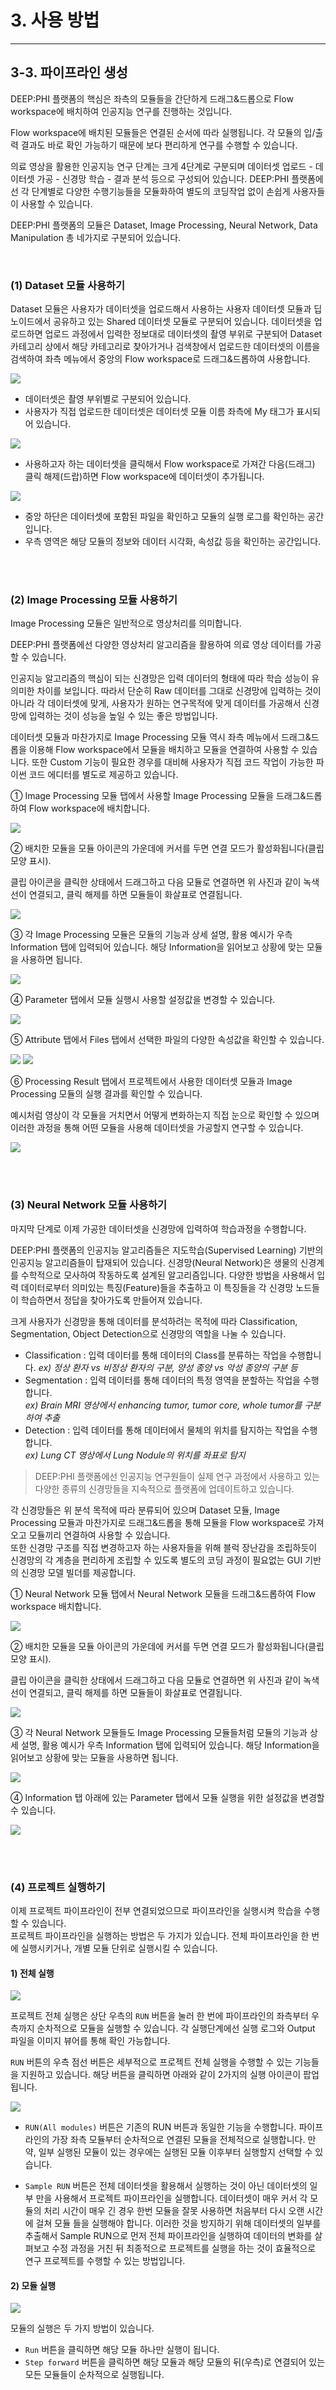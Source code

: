 # 3. 사용 방법

***

## 3-3. 파이프라인 생성

DEEP:PHI 플랫폼의 핵심은 좌측의 모듈들을 간단하게 드래그&드롭으로 Flow workspace에 배치하여 인공지능 연구를 진행하는 것입니다.

Flow workspace에 배치된 모듈들은 연결된 순서에 따라 실행됩니다. 각 모듈의 입/출력 결과도 바로 확인 가능하기 때문에 보다 편리하게 연구를 수행할 수 있습니다.

의료 영상을 활용한 인공지능 연구 단계는 크게 4단계로 구분되며 데이터셋 업로드 - 데이터셋 가공 - 신경망 학습 - 결과 분석 등으로 구성되어 있습니다. DEEP:PHI 플랫폼에선 각 단계별로 다양한 수행기능들을 모듈화하여 별도의 코딩작업 없이 손쉽게 사용자들이 사용할 수 있습니다.

DEEP:PHI 플랫폼의 모듈은 Dataset, Image Processing, Neural Network, Data Manipulation 총 네가지로 구분되어 있습니다.  

<br>

### (1) Dataset 모듈 사용하기

Dataset 모듈은 사용자가 데이터셋을 업로드해서 사용하는 사용자 데이터셋 모듈과 딥노이드에서 공유하고 있는 Shared 데이터셋 모듈로 구분되어 있습니다. 데이터셋을 업로드하면 업로드 과정에서 입력한 정보대로 데이터셋의 촬영 부위로 구분되어 Dataset 카테고리 상에서 해당 카테고리로 찾아가거나 검색창에서 업로드한 데이터셋의 이름을 검색하여 좌측 메뉴에서 중앙의 Flow workspace로 드래그&드롭하여 사용합니다.

![](img/3-3/manual_3-3_1_1.png)

- 데이터셋은 촬영 부위별로 구분되어 있습니다.  
- 사용자가 직접 업로드한 데이터셋은 데이터셋 모듈 이름 좌측에 My 태그가 표시되어 있습니다.  

![](img/3-3/manual_3-3_1_2.png)

- 사용하고자 하는 데이터셋을 클릭해서 Flow workspace로 가져간 다음(드래그) 클릭 해제(드랍)하면 Flow workspace에 데이터셋이 추가됩니다.

![](img/3-3/manual_3-3_1_3.png)

- 중앙 하단은 데이터셋에 포함된 파일을 확인하고 모듈의 실행 로그를 확인하는 공간입니다.  
- 우측 영역은 해당 모듈의 정보와 데이터 시각화, 속성값 등을 확인하는 공간입니다.


<br><br>


### (2) Image Processing 모듈 사용하기

Image Processing 모듈은 일반적으로 영상처리를 의미합니다.  

DEEP:PHI 플랫폼에선 다양한 영상처리 알고리즘을 활용하여 의료 영상 데이터를 가공할 수 있습니다.  

인공지능 알고리즘의 핵심이 되는 신경망은 입력 데이터의 형태에 따라 학습 성능이 유의미한 차이를 보입니다. 따라서 단순히 Raw 데이터를 그대로 신경망에 입력하는 것이 아니라 각 데이터셋에 맞게, 사용자가 원하는 연구목적에 맞게 데이터를 가공해서 신경망에 입력하는 것이 성능을 높일 수 있는 좋은 방법입니다.  

데이터셋 모듈과 마찬가지로 Image Processing 모듈 역시 좌측 메뉴에서 드래그&드롭을 이용해 Flow workspace에서 모듈을 배치하고 모듈을 연결하여 사용할 수 있습니다. 또한 Custom 기능이 필요한 경우를 대비해 사용자가 직접 코드 작업이 가능한 파이썬 코드 에디터를 별도로 제공하고 있습니다.

① Image Processing 모듈 탭에서 사용할 Image Processing 모듈을 드래그&드롭하여 Flow workspace에 배치합니다.

![](img/3-3/manual_3-3_2_1.png)

② 배치한 모듈을 모듈 아이콘의 가운데에 커서를 두면 연결 모드가 활성화됩니다(클립모양 표시).  

클립 아이콘을 클릭한 상태에서 드래그하고 다음 모듈로 연결하면 위 사진과 같이 녹색 선이 연결되고, 클릭 해제를 하면 모듈들이 화살표로 연결됩니다.

![](img/3-3/manual_3-3_2_2.png)

③ 각 Image Processing 모듈은 모듈의 기능과 상세 설명, 활용 예시가 우측 Information 탭에 입력되어 있습니다. 해당 Information을 읽어보고 상황에 맞는 모듈을 사용하면 됩니다.

![](img/3-3/manual_3-3_2_3.png)

④ Parameter 탭에서 모듈 실행시 사용할 설정값을 변경할 수 있습니다.

![](img/3-3/manual_3-3_2_4.png)

⑤ Attribute 탭에서 Files 탭에서 선택한 파일의 다양한 속성값을 확인할 수 있습니다.

![](img/3-3/manual_3-3_2_5_1.png)
![](img/3-3/manual_3-3_2_5_2.png)

⑥ Processing Result 탭에서 프로젝트에서 사용한 데이터셋 모듈과 Image Processing 모듈의 실행 결과를 확인할 수 있습니다.  

예시처럼 영상이 각 모듈을 거치면서 어떻게 변화하는지 직접 눈으로 확인할 수 있으며 이러한 과정을 통해 어떤 모듈을 사용해 데이터셋을 가공할지 연구할 수 있습니다.

![](img/3-3/manual_3-3_2_6.png)


<br><br>


### (3) Neural Network 모듈 사용하기

마지막 단계로 이제 가공한 데이터셋을 신경망에 입력하여 학습과정을 수행합니다.  

DEEP:PHI 플랫폼의 인공지능 알고리즘들은 지도학습(Supervised Learning) 기반의 인공지능 알고리즘들이 탑재되어 있습니다. 신경망(Neural Network)은 생물의 신경계를 수학적으로 모사하여 작동하도록 설계된 알고리즘입니다. 다양한 방법을 사용해서 입력 데이터로부터 의미있는 특징(Feature)들을 추출하고 이 특징들을 각 신경망 노드들이 학습하면서 정답을 찾아가도록 만들어져 있습니다.  

크게 사용자가 신경망을 통해 데이터를 분석하려는 목적에 따라 Classification, Segmentation, Object Detection으로 신경망의 역할을 나눌 수 있습니다.

- Classification : 입력 데이터를 통해 데이터의 Class를 분류하는 작업을 수행합니다.
  *ex) 정상 환자 vs 비정상 환자의 구분, 양성 종양 vs 악성 종양의 구분 등*
- Segmentation : 입력 데이터를 통해 데이터의 특정 영역을 분할하는 작업을 수행합니다.  
  *ex) Brain MRI 영상에서 enhancing tumor, tumor core, whole tumor를 구분하여 추출*
- Detection : 입력 데이터를 통해 데이터에서 물체의 위치를 탐지하는 작업을 수행합니다.  
  *ex) Lung CT 영상에서 Lung Nodule의 위치를 좌표로 탐지*

> DEEP:PHI 플랫폼에선 인공지능 연구원들이 실제 연구 과정에서 사용하고 있는 다양한 종류의 신경망들을 지속적으로 플랫폼에 업데이트하고 있습니다.  

각 신경망들은 위 분석 목적에 따라 분류되어 있으며 Dataset 모듈, Image Processing 모듈과 마찬가지로 드래그&드롭을 통해 모듈을 Flow workspace로 가져오고 모듈끼리 연결하여 사용할 수 있습니다.  
또한 신경망 구조를 직접 변경하고자 하는 사용자들을 위해 블럭 장난감을 조립하듯이 신경망의 각 계층을 편리하게 조립할 수 있도록 별도의 코딩 과정이 필요없는 GUI 기반의 신경망 모델 빌더를 제공합니다.

① Neural Network 모듈 탭에서 Neural Network 모듈을 드래그&드롭하여 Flow workspace 배치합니다.

![](img/3-3/manual_3-3_3_1.png)

② 배치한 모듈을 모듈 아이콘의 가운데에 커서를 두면 연결 모드가 활성화됩니다(클립모양 표시).  

클립 아이콘을 클릭한 상태에서 드래그하고 다음 모듈로 연결하면 위 사진과 같이 녹색 선이 연결되고, 클릭 해제를 하면 모듈들이 화살표로 연결됩니다.

![](img/3-3/manual_3-3_3_2.png)

③ 각 Neural Network 모듈들도 Image Processing 모듈들처럼 모듈의 기능과 상세 설명, 활용 예시가 우측 Information 탭에 입력되어 있습니다. 해당 Information을 읽어보고 상황에 맞는 모듈을 사용하면 됩니다.

![](img/3-3/manual_3-3_3_3.png)

④ Information 탭 아래에 있는 Parameter 탭에서 모듈 실행을 위한 설정값을 변경할 수 있습니다.

![](img/3-3/manual_3-3_3_4.png)


<br><br>


### (4) 프로젝트 실행하기

이제 프로젝트 파이프라인이 전부 연결되었으므로 파이프라인을 실행시켜 학습을 수행할 수 있습니다.  
프로젝트 파이프라인을 실행하는 방법은 두 가지가 있습니다. 전체 파이프라인을 한 번에 실행시키거나, 개별 모듈 단위로 실행시킬 수 있습니다.

#### 1) 전체 실행

![](img/3-3/manual_3-3_4_1_1.png)

프로젝트 전체 실행은 상단 우측의 `RUN` 버튼을 눌러 한 번에 파이프라인의 좌측부터 우측까지 순차적으로 모듈을 실행할 수 있습니다. 각 실행단계에선 실행 로그와 Output 파일을 이미지 뷰어를 통해 확인 가능합니다.

`RUN` 버튼의 우측 점선 버튼은 세부적으로 프로젝트 전체 실행을 수행할 수 있는 기능들을 지원하고 있습니다. 해당 버튼을 클릭하면 아래와 같이 2가지의 실행 아이콘이 팝업됩니다.

![](img/3-3/manual_3-3_4_1_2.png)

- `RUN(All modules)` 버튼은 기존의  RUN 버튼과 동일한 기능을 수행합니다. 파이프라인의 가장 좌측 모듈부터 순차적으로 연결된 모듈을 전체적으로 실행합니다. 만약, 일부 실행된 모듈이 있는 경우에는 실행된 모듈 이후부터 실행할지 선택할 수 있습니다.

- `Sample RUN` 버튼은 전체 데이터셋을 활용해서 실행하는 것이 아닌 데이터셋의 일부 만을 사용해서 프로젝트 파이프라인을 실행합니다. 데이터셋이 매우 커서 각 모듈의 처리 시간이 매우 긴 경우 한번 모듈을 잘못 사용하면 처음부터 다시 오랜 시간에 걸쳐 모듈 들을 실행해야 합니다. 이러한 것을 방지하기 위해 데이터셋의 일부를 추출해서 Sample RUN으로 먼저 전체 파이프라인을 실행하여 데이터의 변화를 살펴보고 수정 과정을 거친 뒤 최종적으로 프로젝트를 실행을 하는 것이 효율적으로 연구 프로젝트를 수행할 수 있는 방법입니다.

#### 2) 모듈 실행

![](img/3-3/manual_3-3_4_2.png)

모듈의 실행은 두 가지 방법이 있습니다.  
- `Run` 버튼을 클릭하면 해당 모듈 하나만 실행이 됩니다.  
- `Step forward` 버튼을 클릭하면 해당 모듈과 해당 모듈의 뒤(우측)로 연결되어 있는 모든 모듈들이 순차적으로 실행됩니다.